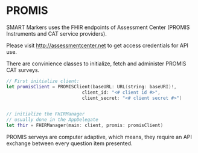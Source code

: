 PROMIS
======

SMART Markers uses the FHIR endpoints of Assessment Center (PROMIS Instruments and CAT service providers). 

Please visit http://assessmentcenter.net to get access credentials for API use.


There are convinience classes to initialize, fetch and administer PROMIS CAT surveys. 



```swift
// First initialize client:
let promisClient = PROMISClient(baseURL: URL(string: baseURI)!,
                            client_id: "<# client id #>",
                            client_secret: "<# client secret #>") 


// initialize the FHIRManager
// usually done in the AppDelegate
let fhir = FHIRManager(main: client, promis: promisClient) 

```

PROMIS serveys are computer adaptive, which means, they require an API exchange between every question item presented. 


